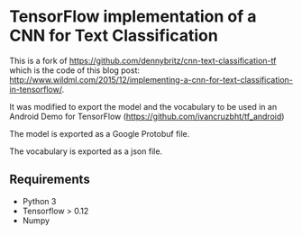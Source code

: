 # TensorFlow implementation of a CNN for Text Classification

This is a fork of https://github.com/dennybritz/cnn-text-classification-tf which is the code of this blog post: http://www.wildml.com/2015/12/implementing-a-cnn-for-text-classification-in-tensorflow/.

It was modified to export the model and the vocabulary to be used in an Android Demo for TensorFlow (https://github.com/ivancruzbht/tf_android)

The model is exported as a Google Protobuf file.

The vocabulary is exported as a json file.

## Requirements

+ Python 3
+ Tensorflow > 0.12
+ Numpy


